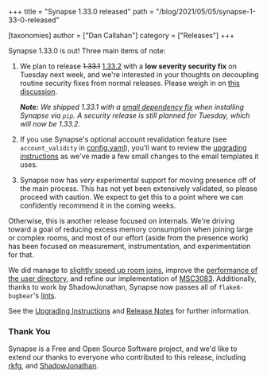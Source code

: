 +++
title = "Synapse 1.33.0 released"
path = "/blog/2021/05/05/synapse-1-33-0-released"

[taxonomies]
author = ["Dan Callahan"]
category = ["Releases"]
+++

Synapse 1.33.0 is out! Three main items of note:

1. We plan to release ~~1.33.1~~ <ins>1.33.2</ins> with a **low severity security fix** on Tuesday next week, and we're interested in your thoughts on decoupling routine security fixes from normal releases. Please weigh in on [this discussion](https://github.com/matrix-org/synapse/discussions/9914).

   _**Note:** We shipped 1.33.1 with a [small dependency fix](https://github.com/matrix-org/synapse/issues/9936) when installing Synapse via `pip`. A security release is still planned for Tuesday, which will now be 1.33.2._

2. If you use Synapse's optional account revalidation feature (see `account_validity` in [config.yaml](https://github.com/matrix-org/synapse/blob/v1.33.0/docs/sample_config.yaml#L1373-L1455)), you'll want to review the [upgrading instructions](https://github.com/matrix-org/synapse/blob/v1.33.0/UPGRADE.rst#upgrading-to-v1330) as we've made a few small changes to the email templates it uses.

3. Synapse now has _very_ experimental support for moving presence off of the main process. This has not yet been extensively validated, so please proceed with caution. We expect to get this to a point where we can confidently recommend it in the coming weeks.

Otherwise, this is another release focused on internals. We're driving toward a goal of reducing excess memory consumption when joining large or complex rooms, and most of our effort (aside from the presence work) has been focused on measurement, instrumentation, and experimentation for that.

We did manage to [slightly speed up room joins](https://github.com/matrix-org/synapse/pull/9825), improve the [performance of the user directory](https://github.com/matrix-org/synapse/pull/9821), and refine our implementation of [MSC3083](https://github.com/matrix-org/matrix-doc/pull/3083). Additionally, thanks to work by ShadowJonathan, Synapse now passes all of `flake8-bugbear`'s [lints](https://github.com/PyCQA/flake8-bugbear).

See the [Upgrading Instructions](https://github.com/matrix-org/synapse/blob/v1.33.0/UPGRADE.rst#upgrading-to-v1330) and [Release Notes](https://github.com/matrix-org/synapse/blob/v1.33.0/CHANGES.md) for further information.

### Thank You

Synapse is a Free and Open Source Software project, and we'd like to extend our thanks to everyone who contributed to this release, including [rkfg](https://github.com/rkfg), and [ShadowJonathan](https://github.com/ShadowJonathan).

